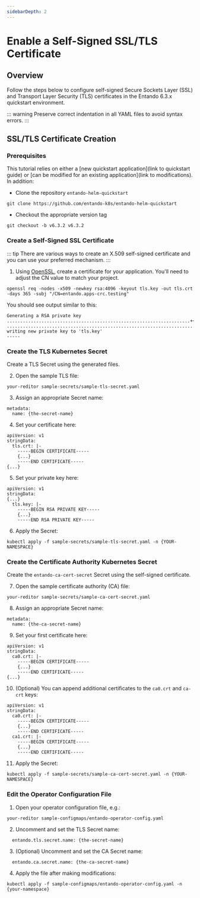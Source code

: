 ```yaml
---
sidebarDepth: 2
---
```


# Enable a Self-Signed SSL/TLS Certificate 

## Overview

Follow the steps below to configure self-signed Secure Sockets Layer (SSL) and Transport Layer Security (TLS) certificates in the Entando 6.3.x quickstart environment. 

::: warning
Preserve correct indentation in all YAML files to avoid syntax errors.
:::

## SSL/TLS Certificate Creation

### Prerequisites

This tutorial relies on either a [new quickstart application](link to quickstart guide) or [can be modified for an existing application](link to modifications). In addition:

- Clone the repository `entando-helm-quickstart`
```
git clone https://github.com/entando-k8s/entando-helm-quickstart
```
- Checkout the appropriate version tag
```
git checkout -b v6.3.2 v6.3.2
```
### Create a Self-Signed SSL Certificate

::: tip
There are various ways to create an X.509 self-signed certificate and you can use your preferred mechanism.
:::

1. Using [OpenSSL](https://www.openssl.org/), create a certificate for your application. You'll need to adjust the CN value to match your project.
```
openssl req -nodes -x509 -newkey rsa:4096 -keyout tls.key -out tls.crt -days 365 -subj "/CN=entando.apps-crc.testing"
```
You should see output similar to this:
```
Generating a RSA private key
.....................................................................++++
........................................................................................................................................................................................++++
writing new private key to 'tls.key'
-----
```
### Create the TLS Kubernetes Secret

Create a TLS Secret using the generated files.

2. Open the sample TLS file:
```
your-reditor sample-secrets/sample-tls-secret.yaml
```

3. Assign an appropriate Secret name:
```
metadata:
  name: {the-secret-name}
```

4. Set your certificate here:
```
apiVersion: v1
stringData:
  tls.crt: |-
    -----BEGIN CERTIFICATE-----
    {...}
    -----END CERTIFICATE-----
{...}
```

5. Set your private key here:
```
apiVersion: v1
stringData:
{...}
  tls.key: |-
    -----BEGIN RSA PRIVATE KEY-----
    {...}
    -----END RSA PRIVATE KEY-----
```

6. Apply the Secret:
```
kubectl apply -f sample-secrets/sample-tls-secret.yaml -n {YOUR-NAMESPACE}
```
### Create the Certificate Authority Kubernetes Secret

Create the `entando-ca-cert-secret` Secret using the self-signed certificate.

7. Open the sample certificate authority (CA) file:
```
your-reditor sample-secrets/sample-ca-cert-secret.yaml
```

8. Assign an appropriate Secret name:
```
metadata:
  name: {the-ca-secret-name}
```

9. Set your first certificate here:
```
apiVersion: v1
stringData:
  ca0.crt: |-
    -----BEGIN CERTIFICATE-----
    {...}
    -----END CERTIFICATE-----
{...}
```

10. (Optional) You can append additional certificates to the `ca0.crt` and `ca-crt` keys:
```
apiVersion: v1
stringData:
  ca0.crt: |-
    -----BEGIN CERTIFICATE-----
    {...}
    -----END CERTIFICATE-----
  ca1.crt: |-
    -----BEGIN CERTIFICATE-----
    {...}
    -----END CERTIFICATE-----
```

11. Apply the Secret:
```
kubectl apply -f sample-secrets/sample-ca-cert-secret.yaml -n {YOUR-NAMESPACE}
```

### Edit the Operator Configuration File

1. Open your operator configuration file, e.g.:
```
your-reditor sample-configmaps/entando-operator-config.yaml
```

2. Uncomment and set the TLS Secret name:
```
  entando.tls.secret.name: {the-secret-name}
```

3. (Optional) Uncomment and set the CA Secret name:
```
  entando.ca.secret.name: {the-ca-secret-name}
```

4. Apply the file after making modifications:
```
kubectl apply -f sample-configmaps/entando-operator-config.yaml -n {your-namespace}
```

